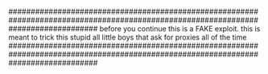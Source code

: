 ####################################################################################################################################
before you continue this is a FAKE exploit. this is meant to trick this stupid all little boys that ask for proxies all of the time
####################################################################################################################################

